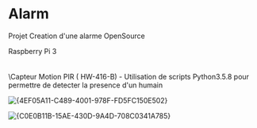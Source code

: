 # Alarm

Projet Creation d'une alarme OpenSource

Raspberry Pi 3
     \
      \
       \
        \Capteur Motion PIR ( HW-416-B) - Utilisation de scripts Python3.5.8 pour permettre de detecter la presence d'un humain
         
![{4EF05A11-C489-4001-978F-FD5FC150E502}](https://github.com/user-attachments/assets/047748a0-e2aa-4e6b-91e9-669cdf458b37)

![{C0E0B11B-15AE-430D-9A4D-708C0341A785}](https://github.com/user-attachments/assets/445a052e-c58a-4489-aa4a-ff946275e56c)
